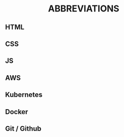 <h1 align="center">ABBREVIATIONS</h1>

<h2>HTML</h2>

<h2>CSS</h2>

<h2>JS</h2>

<h2>AWS</h2>

<h2>Kubernetes</h2>

<h2>Docker</h2>

<h2>Git / Github</h2>
